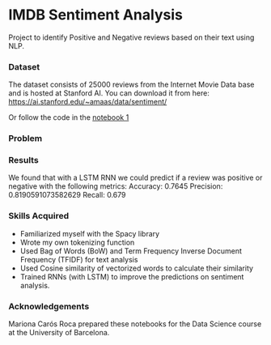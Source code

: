 # IMDB Sentiment Analysis
Project to identify Positive and Negative reviews based on their text using NLP.

### Dataset
The dataset consists of 25000 reviews from the Internet Movie Data base and is hosted at Stanford AI. You can download it from here:
https://ai.stanford.edu/~amaas/data/sentiment/

Or follow the code in the [notebook 1](notebooks/todo_text_classification_with_spacy_NLP_part1.ipynb)

### Problem

### Results
We found that with a LSTM RNN we could predict if a review was positive or negative with the following metrics:
Accuracy: 0.7645
Precision: 0.8190591073582629
Recall: 0.679

### Skills Acquired
- Familiarized myself with the Spacy library
- Wrote my own tokenizing function
- Used Bag of Words (BoW) and Term Frequency Inverse Document Frequency (TFIDF) for text analysis
- Used Cosine similarity of vectorized words to calculate their similarity
- Trained RNNs (with LSTM) to improve the predictions on sentiment analysis.

### Acknowledgements
Mariona Carós Roca prepared these notebooks for the Data Science course at the University of Barcelona.
